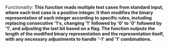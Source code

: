 Functionality: **This function reads multiple test cases from standard input, where each test case is a positive integer. It then modifies the binary representation of each integer according to specific rules, including replacing consecutive '1's, changing '1' followed by '0' to '0' followed by '1', and adjusting the last bit based on a flag. The function outputs the length of the modified binary representation and the representation itself, with any necessary adjustments to handle '-1' and '1' combinations.**